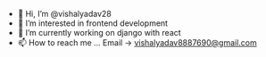 - 👋 Hi, I’m @vishalyadav28
- 👀 I’m interested in frontend development
- 🌱 I’m currently working on django with react 
- 📫 How to reach me ...
Email -> vishalyadav8887690@gmail.com

<!---
vishalyadav28/vishalyadav28 is a ✨ special ✨ repository because its `README.md` (this file) appears on your GitHub profile.
You can click the Preview link to take a look at your changes.
--->
